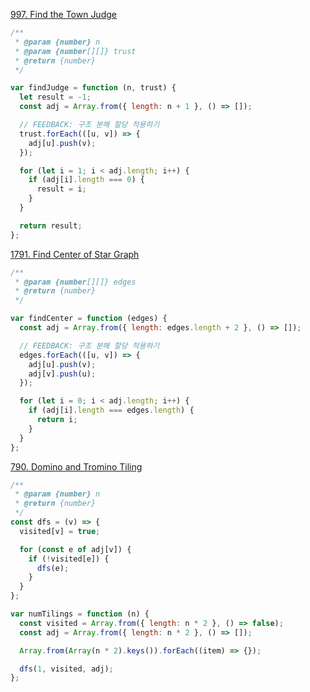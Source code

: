 [997. Find the Town Judge](https://leetcode.com/problems/find-the-town-judge/)

<!-- FEEDBACK: 올클하도록 코드 짜기 -->

```js
/**
 * @param {number} n
 * @param {number[][]} trust
 * @return {number}
 */

var findJudge = function (n, trust) {
  let result = -1;
  const adj = Array.from({ length: n + 1 }, () => []);

  // FEEDBACK: 구조 분해 할당 적용하기
  trust.forEach(([u, v]) => {
    adj[u].push(v);
  });

  for (let i = 1; i < adj.length; i++) {
    if (adj[i].length === 0) {
      result = i;
    }
  }

  return result;
};
```

[1791. Find Center of Star Graph](https://leetcode.com/problems/find-center-of-star-graph/description/)

```js
/**
 * @param {number[][]} edges
 * @return {number}
 */

var findCenter = function (edges) {
  const adj = Array.from({ length: edges.length + 2 }, () => []);

  // FEEDBACK: 구조 분해 할당 적용하기
  edges.forEach(([u, v]) => {
    adj[u].push(v);
    adj[v].push(u);
  });

  for (let i = 0; i < adj.length; i++) {
    if (adj[i].length === edges.length) {
      return i;
    }
  }
};
```

[790. Domino and Tromino Tiling](https://leetcode.com/problems/domino-and-tromino-tiling/)

```js
/**
 * @param {number} n
 * @return {number}
 */
const dfs = (v) => {
  visited[v] = true;

  for (const e of adj[v]) {
    if (!visited[e]) {
      dfs(e);
    }
  }
};

var numTilings = function (n) {
  const visited = Array.from({ length: n * 2 }, () => false);
  const adj = Array.from({ length: n * 2 }, () => []);

  Array.from(Array(n * 2).keys()).forEach((item) => {});

  dfs(1, visited, adj);
};
```
